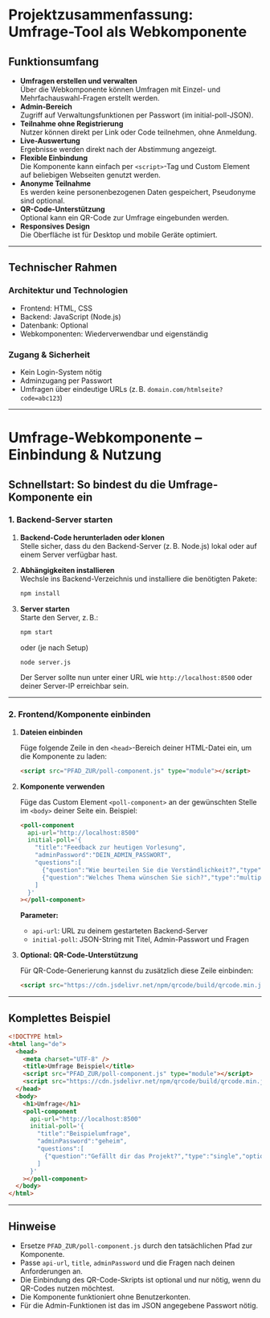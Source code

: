 # Projektzusammenfassung: Umfrage-Tool als Webkomponente

## Funktionsumfang

- **Umfragen erstellen und verwalten**  
  Über die Webkomponente können Umfragen mit Einzel- und Mehrfachauswahl-Fragen erstellt werden.
- **Admin-Bereich**  
  Zugriff auf Verwaltungsfunktionen per Passwort (im initial-poll-JSON).
- **Teilnahme ohne Registrierung**  
  Nutzer können direkt per Link oder Code teilnehmen, ohne Anmeldung.
- **Live-Auswertung**  
  Ergebnisse werden direkt nach der Abstimmung angezeigt.
- **Flexible Einbindung**  
  Die Komponente kann einfach per `<script>`-Tag und Custom Element auf beliebigen Webseiten genutzt werden.
- **Anonyme Teilnahme**  
  Es werden keine personenbezogenen Daten gespeichert, Pseudonyme sind optional.
- **QR-Code-Unterstützung**  
  Optional kann ein QR-Code zur Umfrage eingebunden werden.
- **Responsives Design**  
  Die Oberfläche ist für Desktop und mobile Geräte optimiert.

---

## Technischer Rahmen

### Architektur und Technologien
- Frontend: HTML, CSS
- Backend: JavaScript (Node.js)
- Datenbank: Optional
- Webkomponenten: Wiederverwendbar und eigenständig

### Zugang & Sicherheit
- Kein Login-System nötig
- Adminzugang per Passwort
- Umfragen über eindeutige URLs (z. B. `domain.com/htmlseite?code=abc123`)

---

# Umfrage-Webkomponente – Einbindung & Nutzung

## Schnellstart: So bindest du die Umfrage-Komponente ein

### 1. Backend-Server starten

1. **Backend-Code herunterladen oder klonen**  
   Stelle sicher, dass du den Backend-Server (z. B. Node.js) lokal oder auf einem Server verfügbar hast.

2. **Abhängigkeiten installieren**  
   Wechsle ins Backend-Verzeichnis und installiere die benötigten Pakete:
   ```bash
   npm install
   ```

3. **Server starten**  
   Starte den Server, z. B.:
   ```bash
   npm start
   ```
   oder (je nach Setup)
   ```bash
   node server.js
   ```
   Der Server sollte nun unter einer URL wie `http://localhost:8500` oder deiner Server-IP erreichbar sein.

---

### 2. Frontend/Komponente einbinden

1. **Dateien einbinden**

   Füge folgende Zeile in den `<head>`-Bereich deiner HTML-Datei ein, um die Komponente zu laden:
   ```html
   <script src="PFAD_ZUR/poll-component.js" type="module"></script>
   ```

2. **Komponente verwenden**

   Füge das Custom Element `<poll-component>` an der gewünschten Stelle im `<body>` deiner Seite ein. Beispiel:
   ```html
   <poll-component
     api-url="http://localhost:8500"
     initial-poll='{
       "title":"Feedback zur heutigen Vorlesung",
       "adminPassword":"DEIN_ADMIN_PASSWORT",
       "questions":[
         {"question":"Wie beurteilen Sie die Verständlichkeit?","type":"single","options":["Sehr verständlich","Verständlich","Eher verständlich"]},
         {"question":"Welches Thema wünschen Sie sich?","type":"multiple","options":["Praxis","Theorie","Übungen"]}
       ]
     }'
   ></poll-component>
   ```

   **Parameter:**
   - `api-url`: URL zu deinem gestarteten Backend-Server
   - `initial-poll`: JSON-String mit Titel, Admin-Passwort und Fragen

3. **Optional: QR-Code-Unterstützung**

   Für QR-Code-Generierung kannst du zusätzlich diese Zeile einbinden:
   ```html
   <script src="https://cdn.jsdelivr.net/npm/qrcode/build/qrcode.min.js"></script>
   ```

---

## Komplettes Beispiel

```html
<!DOCTYPE html>
<html lang="de">
  <head>
    <meta charset="UTF-8" />
    <title>Umfrage Beispiel</title>
    <script src="PFAD_ZUR/poll-component.js" type="module"></script>
    <script src="https://cdn.jsdelivr.net/npm/qrcode/build/qrcode.min.js"></script>
  </head>
  <body>
    <h1>Umfrage</h1>
    <poll-component
      api-url="http://localhost:8500"
      initial-poll='{
        "title":"Beispielumfrage",
        "adminPassword":"geheim",
        "questions":[
          {"question":"Gefällt dir das Projekt?","type":"single","options":["Ja","Nein"]}
        ]
      }'
    ></poll-component>
  </body>
</html>
```

---

## Hinweise

- Ersetze `PFAD_ZUR/poll-component.js` durch den tatsächlichen Pfad zur Komponente.
- Passe `api-url`, `title`, `adminPassword` und die Fragen nach deinen Anforderungen an.
- Die Einbindung des QR-Code-Skripts ist optional und nur nötig, wenn du QR-Codes nutzen möchtest.
- Die Komponente funktioniert ohne Benutzerkonten.
- Für die Admin-Funktionen ist das im JSON angegebene Passwort nötig.
